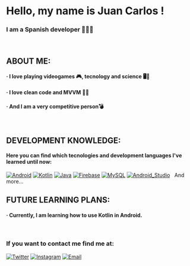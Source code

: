 
# Hello, my name is Juan Carlos !
### I am a Spanish developer 👨🏻‍💻
&nbsp;
## ABOUT ME: 
#### · I love playing videogames 🎮, tecnology and science 🖥️🤖
#### · I love clean code and MVVM 🎥🍿
#### · And I am a very competitive person💣
&nbsp;
## DEVELOPMENT KNOWLEDGE:
#### Here you can find which tecnologies and development languages I've learned until now: 

[![Android](https://img.shields.io/badge/Android-3DDC84?style=for-the-badge&logo=android&logoColor=white&labelColor=101010)]()
[![Kotlin](https://img.shields.io/badge/Kotlin-0095D5?style=for-the-badge&logo=kotlin&logoColor=white&labelColor=101010)]()
[![Java](https://img.shields.io/badge/Java-007396?style=for-the-badge&logo=java&logoColor=white&labelColor=101010)]()
[![Firebase](https://img.shields.io/badge/Firebase-FFCA28?style=for-the-badge&logo=firebase&logoColor=white&labelColor=101010)]()
[![MySQL](https://img.shields.io/badge/MySQL-4479A1?style=for-the-badge&logo=mysql&logoColor=white&labelColor=101010)]()
[![Android_Studio](https://img.shields.io/badge/Android_Studio-3DDC84?style=for-the-badge&logo=android-studio&logoColor=white&labelColor=101010)]()
&nbsp;
And more...
&nbsp;
## FUTURE LEARNING PLANS: 
#### · Currently, I am learning how to use Kotlin in Android.   
&nbsp;
### If you want to contact me find me at:
[![Twitter](https://img.shields.io/badge/Twitter-@juancarlos_nr-1DA1F2?style=for-the-badge&logo=twitter&logoColor=white&labelColor=101010)](https://twitter.com/juancarlos_nr)
[![Instagram](https://img.shields.io/badge/Instagram-@juancarlosvillal-E4405F?style=for-the-badge&logo=instagram&logoColor=white&labelColor=101010)](https://instagram.com/juancarlosvilal)
[![Email](https://img.shields.io/badge/juancarlosnr17@gmail.com-my_personal_email_-D14836?style=for-the-badge&logo=gmail&logoColor=white&labelColor=101010)](mailto:juancarlosnr17@gmail.com)
